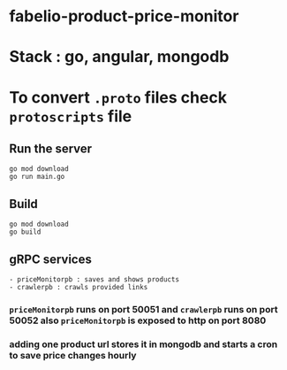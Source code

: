 # fabelio-product-price-monitor

# Stack : go, angular, mongodb

# To convert `.proto` files check `protoscripts` file

## Run the server 
```
go mod download
go run main.go
```

## Build 
```
go mod download
go build
```

## gRPC services 
    - priceMonitorpb : saves and shows products
    - crawlerpb : crawls provided links

### `priceMonitorpb` runs on  port 50051 and `crawlerpb` runs on  port 50052 also `priceMonitorpb` is exposed to http on port 8080

### adding one product url stores it in mongodb and starts a cron to save price changes hourly
